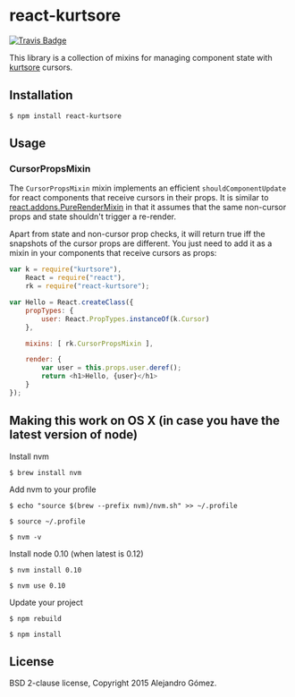 # react-kurtsore

[![Travis Badge](https://img.shields.io/travis/dialelo/react-kurtsore.svg?style=flat)](https://travis-ci.org/dialelo/react-kurtsore "Travis Badge")

This library is a collection of mixins for managing component state with [kurtsore](https://github.com/dialelo/kurtsore)
cursors.

## Installation

```
$ npm install react-kurtsore
```

## Usage

### CursorPropsMixin

The `CursorPropsMixin` mixin implements an efficient `shouldComponentUpdate` for react components
that receive cursors in their props. It is similar to [react.addons.PureRenderMixin](http://facebook.github.io/react/docs/pure-render-mixin.html)
in that it assumes that the same non-cursor props and state shouldn't trigger a re-render.

Apart from state and non-cursor prop checks, it will return true iff the snapshots of the cursor
props are different. You just need to add it as a mixin in your components that receive cursors
as props:

```javascript
var k = require("kurtsore"),
    React = require("react"),
    rk = require("react-kurtsore");

var Hello = React.createClass({
    propTypes: {
        user: React.PropTypes.instanceOf(k.Cursor)
    },

    mixins: [ rk.CursorPropsMixin ],

    render: {
        var user = this.props.user.deref();
        return <h1>Hello, {user}</h1>
    }
});
```

## Making this work on OS X (in case you have the latest version of node)

Install nvm
```
$ brew install nvm
```

Add nvm to your profile
```
$ echo "source $(brew --prefix nvm)/nvm.sh" >> ~/.profile

$ source ~/.profile

$ nvm -v
```

Install node 0.10 (when latest is 0.12)
```
$ nvm install 0.10

$ nvm use 0.10
```

Update your project
```
$ npm rebuild

$ npm install
```

## License

BSD 2-clause license, Copyright 2015 Alejandro Gómez.
